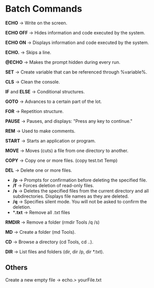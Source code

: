 # Batch Commands

**ECHO** -> Write on the screen.

**ECHO OFF** -> Hides information and code executed by the system.

**ECHO ON** -> Displays information and code executed by the system.

**ECHO.** -> Skips a line.

**@ECHO** -> Makes the prompt hidden during every run.

**SET** -> Create variable that can be referenced through %variable%.

**CLS** -> Clean the console.

**IF** and **ELSE** -> Conditional structures.

**GOTO** -> Advances to a certain part of the lot.

**FOR** -> Repetition structure.

**PAUSE** -> Pauses, and displays: "Press any key to continue."

**REM** -> Used to make comments.

**START** -> Starts an application or program.

**MOVE** ->  Moves (cuts) a file from one directory to another.

**COPY** -> Copy one or more files. (copy test.txt Temp)

**DEL** -> Delete one or more files.  
  * **/p**    -> Prompts for confirmation before deleting the specified file.  
  * **/f**    -> Forces deletion of read-only files.  
  * **/s**    -> Deletes the specified files from the current directory and all subdirectories. Displays file names as they are deleted.  
  * **/q**    -> Specifies silent mode. You will not be asked to confirm the deletion.  
  * ***.txt** -> Remove all .txt files

**RMDIR** -> Remove a folder (rmdir Tools /q /s)

**MD** -> Create a folder (md Tools).

**CD** -> Browse a directory (cd Tools, cd ..).

**DIR** -> List files and folders (dir, dir /p, dir *.txt).

## Others

Create a new empty file -> echo.> yourFile.txt
